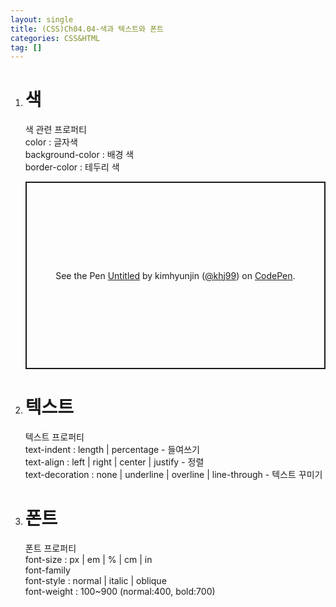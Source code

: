 ```yaml
---
layout: single
title: (CSS)Ch04.04-색과 텍스트와 폰트
categories: CSS&HTML
tag: []
---   
```


1. # 색
   색 관련 프로퍼티   
   color : 글자색   
   background-color : 배경 색   
   border-color : 테두리 색   

   <p class="codepen" data-height="600" data-default-tab="html,result" data-slug-hash="zYXZavb" data-user="khj99" style="height: 300px; box-sizing: border-box; display: flex; align-items: center; justify-content: center; border: 2px solid; margin: 1em 0; padding: 1em;">
   <span>See the Pen <a href="https://codepen.io/khj99/pen/zYXZavb">
   Untitled</a> by kimhyunjin (<a href="https://codepen.io/khj99">@khj99</a>)
   on <a href="https://codepen.io">CodePen</a>.</span>
   </p>
   <script async src="https://cpwebassets.codepen.io/assets/embed/ei.js"></script>

1. # 텍스트
   텍스트 프로퍼티   
   text-indent : length | percentage - 들여쓰기   
   text-align : left | right | center | justify - 정렬   
   text-decoration : none | underline | overline | line-through - 텍스트 꾸미기   

1. # 폰트
   폰트 프로퍼티   
   font-size : px | em | % | cm | in   
   font-family   
   font-style : normal | italic | oblique   
   font-weight : 100~900 (normal:400, bold:700)   

   

